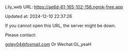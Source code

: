 Lily_web URL: https://ae6d-61-165-102-156.ngrok-free.app

Updated at: 2024-12-10 22:37:26

If you cannot open this URL, the server might be down.

Please contact: 

goley04@foxmail.com Or Wechat:GL_yeaH